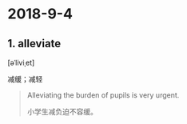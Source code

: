 # 2018-9-4

## 1. alleviate

[əˈliviˌet] 

减缓；减轻

> Alleviating the burden of pupils is very urgent.
>
> 小学生减负迫不容缓。
